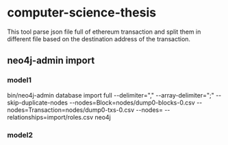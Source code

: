 # computer-science-thesis
This tool parse json file full of ethereum transaction and split them in different file based on
the destination address of the transaction.

## neo4j-admin import

### model1 
bin/neo4j-admin database import full
--delimiter=","
--array-delimiter=";"
--skip-duplicate-nodes
--nodes=Block=nodes/dump0-blocks-0.csv
--nodes=Transaction=nodes/dump0-txs-0.csv
--nodes=
--relationships=import/roles.csv 
neo4j

### model2

